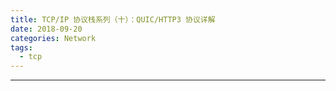 ```yaml
---
title: TCP/IP 协议栈系列（十）：QUIC/HTTP3 协议详解
date: 2018-09-20 
categories: Network
tags:
  - tcp
---
```

----------------------------------